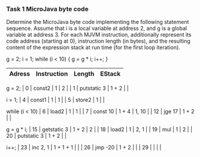 ### Task 1 MicroJava byte code
Determine the MicroJava byte code implementing the following statement sequence. Assume that i is
a local variable at address 2, and g is a global variable at address 3.
For each MJVM instruction, additionally represent its code address (starting at 0), instruction length (in
bytes), and the resulting content of the expression stack at run time (for the first loop iteration).

g = 2;
i = 1;
while (i < 10) {
    g = g * i;
    i++;
}


| Adress 	| Instruction 	| Length 	| EStack 	|
|--------	|-------------	|--------	|--------	|

g = 2;
| 0      	| const2      	| 1      	| 2      	|
| 1      	| putstatic 3  	| 1 + 2    	|        	|

i = 1;
| 4      	| const1      	| 1      	| 1      	|
| 5      	| store2       	| 1     	|        	|

while (i < 10)
| 6      	| load2      	| 1      	| 1       	|
| 7     	| const 10  	| 1 + 4    	| 1, 10    	|
| 12      	| jge 17      	| 1 + 2   	|       	|

g = g * i;
| 15      	| getstatic 3  	| 1 + 2   	| 2      	|
| 18      	| load2       	| 1   	    | 2, 1     	|
| 19      	| mul         	| 1   	    | 2      	|
| 20      	| putstatic 3  	| 1 + 2	    |       	|

i++;
| 23      	| inc 2, 1 	    | 1 + 1 + 1 |         	|
| 26      	| jmp -20       | 1 + 2     |       	|
| 29      	|               |           |       	|